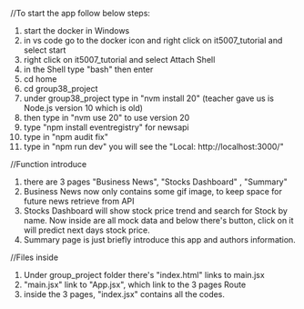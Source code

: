 //To start the app follow below steps:
1. start the docker in Windows
2. in vs code go to the docker icon and right click on it5007_tutorial and select start
3. right click on it5007_tutorial and select Attach Shell
4. in the Shell type "bash" then enter
5. cd home
6. cd group38_project
7. under group38_project type in "nvm install 20"  (teacher gave us is Node.js version 10 which is old)  
8. then type in "nvm use 20"  to use version 20
9. type "npm install eventregistry" for newsapi
10. type in "npm audit fix"
11. type in "npm run dev"   you will see the "Local:   http://localhost:3000/"

//Function introduce
1. there are 3 pages "Business News", "Stocks Dashboard" , "Summary"
2. Business News now only contains some gif image, to keep space for future news retrieve from API 
3. Stocks Dashboard will show stock price trend and search for Stock by name. Now inside are all mock data
and below there's button, click on it will predict next days stock price.
4. Summary page is just briefly introduce this app and authors information.

//Files inside
1. Under group_project folder there's "index.html" links to main.jsx <script type="module" src="/src/main.jsx"></script>
2. "main.jsx" link to "App.jsx", which link to the 3 pages Route
3. inside the 3 pages, "index.jsx" contains all the codes. 
